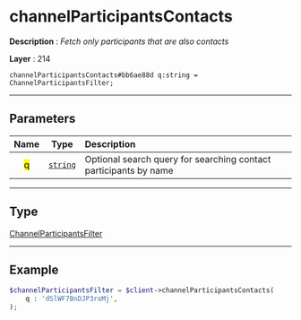 # channelParticipantsContacts

**Description** : *Fetch only participants that are also contacts*

**Layer** : 214

```tl
channelParticipantsContacts#bb6ae88d q:string = ChannelParticipantsFilter;
```

---

## Parameters

| Name | Type | Description |
| :---: | :---: | :--- |
| <mark>q</mark> | [`string`](type/string) | Optional search query for searching contact participants by name |

---

## Type

[ChannelParticipantsFilter](type/ChannelParticipantsFilter)

---

## Example

```php
$channelParticipantsFilter = $client->channelParticipantsContacts(
	q : 'dSlWF7BnDJP3roMj',
);
```